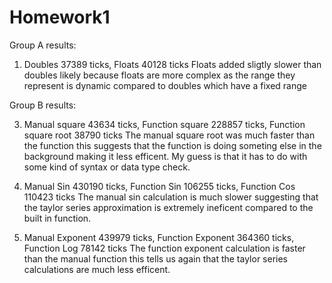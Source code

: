 # Homework1

Group A results:

1) Doubles 37389 ticks, Floats 40128 ticks
Floats added sligtly slower than doubles likely because floats are more complex as the range
they represent is dynamic compared to doubles which have a fixed range


Group B results:

3) Manual square 43634 ticks, Function square 228857 ticks, Function square root 38790 ticks
The manual square root was much faster than the function this suggests that the function
is doing someting else in the background making it less efficent. My guess is that it has
to do with some kind of syntax or data type check.

4) Manual Sin 430190 ticks, Function Sin 106255 ticks, Function Cos 110423 ticks
The manual sin calculation is much slower suggesting that the taylor series approximation is
extremely ineficent compared to the built in function.

5) Manual Exponent 439979 ticks, Function Exponent 364360 ticks, Function Log 78142 ticks
The function exponent calculation is faster than the manual function this tells us again
that the taylor series calculations are much less efficent.
